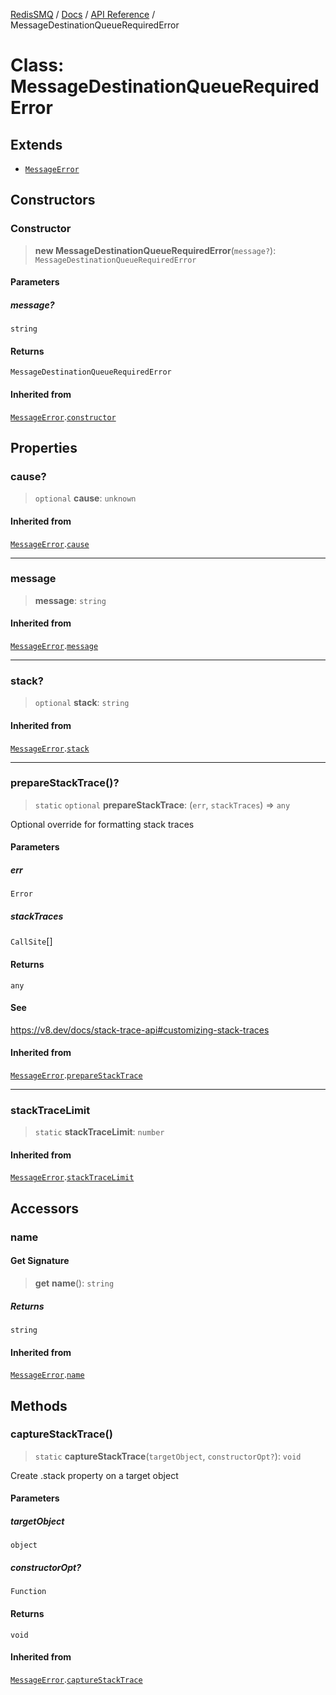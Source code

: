[RedisSMQ](../../../README.md) / [Docs](../../README.md) / [API Reference](../README.md) / MessageDestinationQueueRequiredError

# Class: MessageDestinationQueueRequiredError

## Extends

- [`MessageError`](MessageError.md)

## Constructors

### Constructor

> **new MessageDestinationQueueRequiredError**(`message?`): `MessageDestinationQueueRequiredError`

#### Parameters

##### message?

`string`

#### Returns

`MessageDestinationQueueRequiredError`

#### Inherited from

[`MessageError`](MessageError.md).[`constructor`](MessageError.md#constructor)

## Properties

### cause?

> `optional` **cause**: `unknown`

#### Inherited from

[`MessageError`](MessageError.md).[`cause`](MessageError.md#cause)

***

### message

> **message**: `string`

#### Inherited from

[`MessageError`](MessageError.md).[`message`](MessageError.md#message)

***

### stack?

> `optional` **stack**: `string`

#### Inherited from

[`MessageError`](MessageError.md).[`stack`](MessageError.md#stack)

***

### prepareStackTrace()?

> `static` `optional` **prepareStackTrace**: (`err`, `stackTraces`) => `any`

Optional override for formatting stack traces

#### Parameters

##### err

`Error`

##### stackTraces

`CallSite`[]

#### Returns

`any`

#### See

https://v8.dev/docs/stack-trace-api#customizing-stack-traces

#### Inherited from

[`MessageError`](MessageError.md).[`prepareStackTrace`](MessageError.md#preparestacktrace)

***

### stackTraceLimit

> `static` **stackTraceLimit**: `number`

#### Inherited from

[`MessageError`](MessageError.md).[`stackTraceLimit`](MessageError.md#stacktracelimit)

## Accessors

### name

#### Get Signature

> **get** **name**(): `string`

##### Returns

`string`

#### Inherited from

[`MessageError`](MessageError.md).[`name`](MessageError.md#name)

## Methods

### captureStackTrace()

> `static` **captureStackTrace**(`targetObject`, `constructorOpt?`): `void`

Create .stack property on a target object

#### Parameters

##### targetObject

`object`

##### constructorOpt?

`Function`

#### Returns

`void`

#### Inherited from

[`MessageError`](MessageError.md).[`captureStackTrace`](MessageError.md#capturestacktrace)
